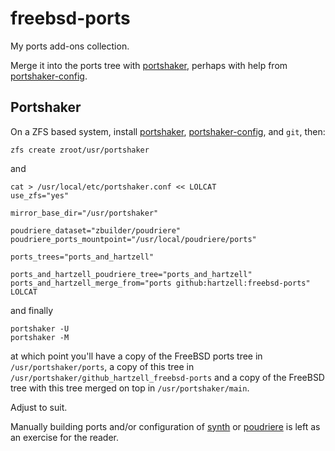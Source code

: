 # freebsd-ports

My ports add-ons collection.

Merge it into the ports tree with [portshaker], perhaps with help from
[portshaker-config].

## Portshaker

On a ZFS based system, install [portshaker], [portshaker-config], and `git`, 
then:

``` shell
zfs create zroot/usr/portshaker
```

and

``` shell
cat > /usr/local/etc/portshaker.conf << LOLCAT
use_zfs="yes"

mirror_base_dir="/usr/portshaker"

poudriere_dataset="zbuilder/poudriere"
poudriere_ports_mountpoint="/usr/local/poudriere/ports"

ports_trees="ports_and_hartzell"

ports_and_hartzell_poudriere_tree="ports_and_hartzell"
ports_and_hartzell_merge_from="ports github:hartzell:freebsd-ports"
LOLCAT
```

and finally

``` shell
portshaker -U
portshaker -M
```

at which point you'll have a copy of the FreeBSD ports tree in
`/usr/portshaker/ports`, a copy of this tree in
`/usr/portshaker/github_hartzell_freebsd-ports` and a copy of the
FreeBSD tree with this tree merged on top in `/usr/portshaker/main`.

Adjust to suit.

Manually building ports and/or configuration of [synth] or [poudriere]
is left as an exercise for the reader.

[portshaker]: https://www.freshports.org/ports-mgmt/portshaker/
[portshaker-config]: https://www.freshports.org/ports-mgmt/portshaker-config/
[poudriere]: https://github.com/freebsd/poudriere
[synth]: https://github.com/jrmarino/synth
